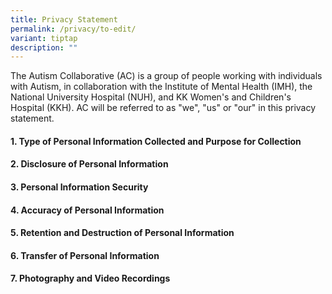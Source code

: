 ```yaml
---
title: Privacy Statement
permalink: /privacy/to-edit/
variant: tiptap
description: ""
---
```

<p>The Autism Collaborative (AC) is a group of people working with individuals
with Autism, in collaboration with the Institute of Mental Health (IMH),
the National University Hospital (NUH), and KK Women's and Children's Hospital
(KKH). AC will be referred to as "we", "us" or "our" in this privacy statement.</p>
<h4>1. Type of Personal Information Collected and Purpose for Collection</h4>
<p></p>
<h4>2. Disclosure of Personal Information</h4>
<p></p>
<h4>3. Personal Information Security</h4>
<p></p>
<h4>4. Accuracy of Personal Information</h4>
<p></p>
<h4>5. Retention and Destruction of Personal Information</h4>
<p></p>
<h4>6. Transfer of Personal Information</h4>
<p></p>
<h4>7. Photography and Video Recordings</h4>
<p></p>